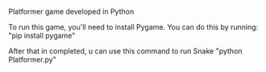 Platformer game developed in Python

To run this game, you'll need to install Pygame. You can do this by running: "pip install pygame"

After that in completed, u can use this command to run Snake "python Platformer.py"
